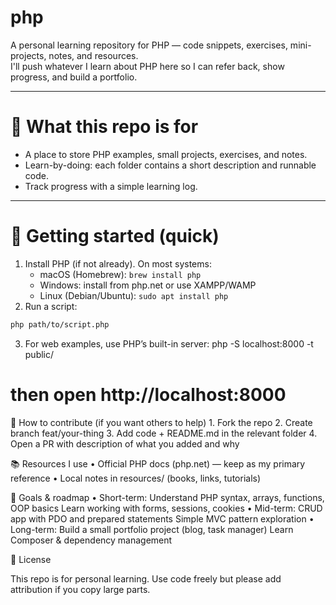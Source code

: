 # php

A personal learning repository for PHP — code snippets, exercises, mini-projects, notes, and resources.  
I'll push whatever I learn about PHP here so I can refer back, show progress, and build a portfolio.

---

# 📌 What this repo is for
- A place to store PHP examples, small projects, exercises, and notes.
- Learn-by-doing: each folder contains a short description and runnable code.
- Track progress with a simple learning log.

---

# 🚀 Getting started (quick)
1. Install PHP (if not already). On most systems:
   - macOS (Homebrew): `brew install php`
   - Windows: install from php.net or use XAMPP/WAMP
   - Linux (Debian/Ubuntu): `sudo apt install php`
2. Run a script:
```bash
php path/to/script.php
```
3.	For web examples, use PHP’s built-in server:
php -S localhost:8000 -t public/
# then open http://localhost:8000

🙋 How to contribute (if you want others to help)
	1.	Fork the repo
	2.	Create branch feat/your-thing
	3.	Add code + README.md in the relevant folder
	4.	Open a PR with description of what you added and why

📚 Resources I use
	•	Official PHP docs (php.net) — keep as my primary reference
	•	Local notes in resources/ (books, links, tutorials)

🎯 Goals & roadmap
	•	Short-term:
   Understand PHP syntax, arrays, functions, OOP basics
   Learn working with forms, sessions, cookies
	•	Mid-term:
   CRUD app with PDO and prepared statements
   Simple MVC pattern exploration
	•	Long-term:
   Build a small portfolio project (blog, task manager)
   Learn Composer & dependency management

🪪 License

This repo is for personal learning. Use code freely but please add attribution if you copy large parts.





